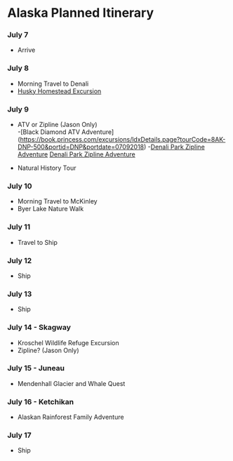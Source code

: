 # Alaska Planned Itinerary

### **July 7**
- Arrive

### **July 8**
- Morning Travel to Denali
- [Husky Homestead Excursion](https://book.princess.com/excursions/ldxDetails.page?tourCode=8AK-DNP-310&portid=DNP&portdate=07082018)

### **July 9**
- ATV or Zipline (Jason Only)  
-[Black Diamond ATV Adventure] (https://book.princess.com/excursions/ldxDetails.page?tourCode=8AK-DNP-500&portid=DNP&portdate=07092018)  -[Denali Park Zipline Adventure](https://book.princess.com/excursions/ldxDetails.page?tourCode=8AK-DNP-400&portid=DNP&portdate=07092018)  [Denali Park Zipline Adventure](https://book.princess.com/excursions/ldxDetails.page?tourCode=8AK-DNP-400&portid=DNP&portdate=07092018)

- Natural History Tour

### **July 10**
- Morning Travel to McKinley
- Byer Lake Nature Walk

### **July 11**
- Travel to Ship

### **July 12**
- Ship

### **July 13**
- Ship

### **July 14 - Skagway**
- Kroschel Wildlife Refuge Excursion
- Zipline? (Jason Only)

### **July 15 - Juneau**
- Mendenhall Glacier and Whale Quest

### **July 16 - Ketchikan**
- Alaskan Rainforest Family Adventure

### **July 17**
- Ship
